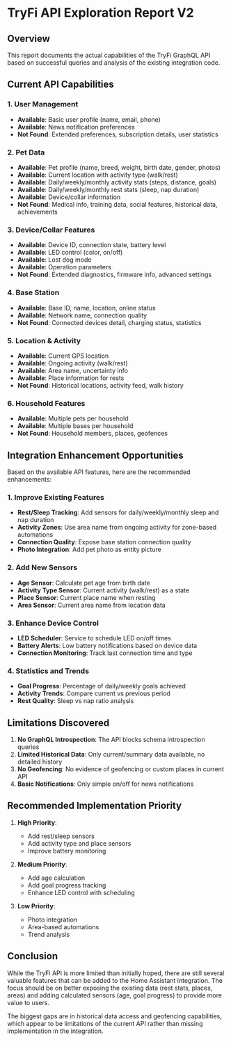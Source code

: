 # TryFi API Exploration Report V2

## Overview
This report documents the actual capabilities of the TryFi GraphQL API based on successful queries and analysis of the existing integration code.

## Current API Capabilities

### 1. User Management
- **Available**: Basic user profile (name, email, phone)
- **Available**: News notification preferences
- **Not Found**: Extended preferences, subscription details, user statistics

### 2. Pet Data
- **Available**: Pet profile (name, breed, weight, birth date, gender, photos)
- **Available**: Current location with activity type (walk/rest)
- **Available**: Daily/weekly/monthly activity stats (steps, distance, goals)
- **Available**: Daily/weekly/monthly rest stats (sleep, nap duration)
- **Available**: Device/collar information
- **Not Found**: Medical info, training data, social features, historical data, achievements

### 3. Device/Collar Features
- **Available**: Device ID, connection state, battery level
- **Available**: LED control (color, on/off)
- **Available**: Lost dog mode
- **Available**: Operation parameters
- **Not Found**: Extended diagnostics, firmware info, advanced settings

### 4. Base Station
- **Available**: Base ID, name, location, online status
- **Available**: Network name, connection quality
- **Not Found**: Connected devices detail, charging status, statistics

### 5. Location & Activity
- **Available**: Current GPS location
- **Available**: Ongoing activity (walk/rest)
- **Available**: Area name, uncertainty info
- **Available**: Place information for rests
- **Not Found**: Historical locations, activity feed, walk history

### 6. Household Features
- **Available**: Multiple pets per household
- **Available**: Multiple bases per household
- **Not Found**: Household members, places, geofences

## Integration Enhancement Opportunities

Based on the available API features, here are the recommended enhancements:

### 1. Improve Existing Features
- **Rest/Sleep Tracking**: Add sensors for daily/weekly/monthly sleep and nap duration
- **Activity Zones**: Use area name from ongoing activity for zone-based automations
- **Connection Quality**: Expose base station connection quality
- **Photo Integration**: Add pet photo as entity picture

### 2. Add New Sensors
- **Age Sensor**: Calculate pet age from birth date
- **Activity Type Sensor**: Current activity (walk/rest) as a state
- **Place Sensor**: Current place name when resting
- **Area Sensor**: Current area name from location data

### 3. Enhance Device Control
- **LED Scheduler**: Service to schedule LED on/off times
- **Battery Alerts**: Low battery notifications based on device data
- **Connection Monitoring**: Track last connection time and type

### 4. Statistics and Trends
- **Goal Progress**: Percentage of daily/weekly goals achieved
- **Activity Trends**: Compare current vs previous period
- **Rest Quality**: Sleep vs nap ratio analysis

## Limitations Discovered

1. **No GraphQL Introspection**: The API blocks schema introspection queries
2. **Limited Historical Data**: Only current/summary data available, no detailed history
3. **No Geofencing**: No evidence of geofencing or custom places in current API
4. **Basic Notifications**: Only simple on/off for news notifications

## Recommended Implementation Priority

1. **High Priority**:
   - Add rest/sleep sensors
   - Add activity type and place sensors
   - Improve battery monitoring

2. **Medium Priority**:
   - Add age calculation
   - Add goal progress tracking
   - Enhance LED control with scheduling

3. **Low Priority**:
   - Photo integration
   - Area-based automations
   - Trend analysis

## Conclusion

While the TryFi API is more limited than initially hoped, there are still several valuable features that can be added to the Home Assistant integration. The focus should be on better exposing the existing data (rest stats, places, areas) and adding calculated sensors (age, goal progress) to provide more value to users.

The biggest gaps are in historical data access and geofencing capabilities, which appear to be limitations of the current API rather than missing implementation in the integration.
